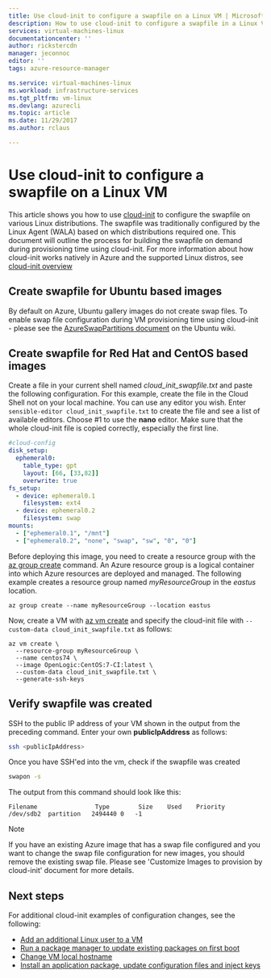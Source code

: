 ```yaml
---
title: Use cloud-init to configure a swapfile on a Linux VM | Microsoft Docs
description: How to use cloud-init to configure a swapfile in a Linux VM during creation with the Azure CLI 2.0
services: virtual-machines-linux
documentationcenter: ''
author: rickstercdn
manager: jeconnoc
editor: ''
tags: azure-resource-manager

ms.service: virtual-machines-linux
ms.workload: infrastructure-services
ms.tgt_pltfrm: vm-linux
ms.devlang: azurecli
ms.topic: article
ms.date: 11/29/2017
ms.author: rclaus

---
```

# Use cloud-init to configure a swapfile on a Linux VM
This article shows you how to use [cloud-init](https://cloudinit.readthedocs.io) to configure the swapfile on various Linux distributions. The swapfile was traditionally configured by the Linux Agent (WALA) based on which distributions required one.  This document will outline the process for building the swapfile on demand during provisioning time using cloud-init.  For more information about how cloud-init works natively in Azure and the supported Linux distros, see [cloud-init overview](using-cloud-init.md)

## Create swapfile for Ubuntu based images
By default on Azure, Ubuntu gallery images do not create swap files. To enable swap file configuration during VM provisioning time using cloud-init - please see the [AzureSwapPartitions document](https://wiki.ubuntu.com/AzureSwapPartitions) on the Ubuntu wiki.

## Create swapfile for Red Hat and CentOS based images

Create a file in your current shell named *cloud_init_swapfile.txt* and paste the following configuration. For this example, create the file in the Cloud Shell not on your local machine. You can use any editor you wish. Enter `sensible-editor cloud_init_swapfile.txt` to create the file and see a list of available editors. Choose #1 to use the **nano** editor. Make sure that the whole cloud-init file is copied correctly, especially the first line.  

```yaml
#cloud-config
disk_setup:
  ephemeral0:
    table_type: gpt
    layout: [66, [33,82]]
    overwrite: true
fs_setup:
  - device: ephemeral0.1
    filesystem: ext4
  - device: ephemeral0.2
    filesystem: swap
mounts:
  - ["ephemeral0.1", "/mnt"]
  - ["ephemeral0.2", "none", "swap", "sw", "0", "0"]
```

Before deploying this image, you need to create a resource group with the [az group create](/cli/azure/group#az_group_create) command. An Azure resource group is a logical container into which Azure resources are deployed and managed. The following example creates a resource group named *myResourceGroup* in the *eastus* location.

```azurecli-interactive 
az group create --name myResourceGroup --location eastus
```

Now, create a VM with [az vm create](/cli/azure/vm#az_vm_create) and specify the cloud-init file with `--custom-data cloud_init_swapfile.txt` as follows:

```azurecli-interactive 
az vm create \
  --resource-group myResourceGroup \
  --name centos74 \
  --image OpenLogic:CentOS:7-CI:latest \
  --custom-data cloud_init_swapfile.txt \
  --generate-ssh-keys 
```

## Verify swapfile was created
SSH to the public IP address of your VM shown in the output from the preceding command. Enter your own **publicIpAddress** as follows:

```bash
ssh <publicIpAddress>
```

Once you have SSH'ed into the vm, check if the swapfile was created

```bash
swapon -s
```

The output from this command should look like this:

```text
Filename                Type        Size    Used    Priority
/dev/sdb2  partition   2494440 0   -1
```

> [!NOTE] 
> If you have an existing Azure image that has a swap file configured and you want to change the swap file configuration for new images, you should remove the existing swap file. Please see 'Customize Images to provision by cloud-init' document for more details.

## Next steps
For additional cloud-init examples of configuration changes, see the following:
 
- [Add an additional Linux user to a VM](cloudinit-add-user.md)
- [Run a package manager to update existing packages on first boot](cloudinit-update-vm.md)
- [Change VM local hostname](cloudinit-update-vm-hostname.md) 
- [Install an application package, update configuration files and inject keys](tutorial-automate-vm-deployment.md)
